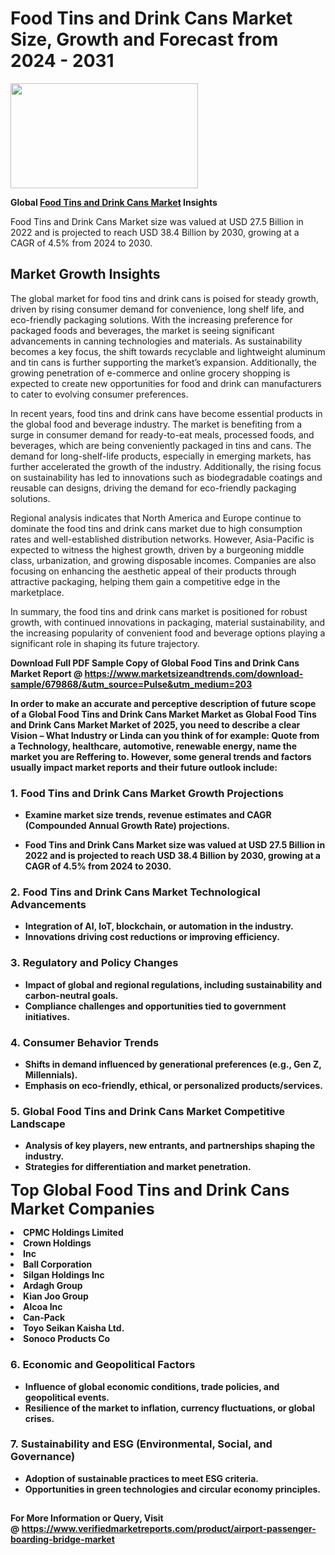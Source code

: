 <H1>Food Tins and Drink Cans Market Size, Growth and Forecast from 2024 - 2031</H1><img class="aligncenter size-medium wp-image-584254" src="https://thirdeyenews.in/wp-content/uploads/2024/09/Global-Market-Research-300x168.jpeg" alt="" width="300" height="168" /><p><strong>Global&nbsp;<a href="https://www.marketsizeandtrends.com/download-sample/679868/&amp;utm_source=Pulse&amp;utm_medium=203">Food Tins and Drink Cans Market</a> Insights</strong></p><p>Food Tins and Drink Cans Market size was valued at USD 27.5 Billion in 2022 and is projected to reach USD 38.4 Billion by 2030, growing at a CAGR of 4.5% from 2024 to 2030.</p><p><h2>Market Growth Insights</h2> <p>The global market for food tins and drink cans is poised for steady growth, driven by rising consumer demand for convenience, long shelf life, and eco-friendly packaging solutions. With the increasing preference for packaged foods and beverages, the market is seeing significant advancements in canning technologies and materials. As sustainability becomes a key focus, the shift towards recyclable and lightweight aluminum and tin cans is further supporting the market’s expansion. Additionally, the growing penetration of e-commerce and online grocery shopping is expected to create new opportunities for food and drink can manufacturers to cater to evolving consumer preferences.</p> <p><strong></strong></p> <p>In recent years, food tins and drink cans have become essential products in the global food and beverage industry. The market is benefiting from a surge in consumer demand for ready-to-eat meals, processed foods, and beverages, which are being conveniently packaged in tins and cans. The demand for long-shelf-life products, especially in emerging markets, has further accelerated the growth of the industry. Additionally, the rising focus on sustainability has led to innovations such as biodegradable coatings and reusable can designs, driving the demand for eco-friendly packaging solutions.</p> <p>Regional analysis indicates that North America and Europe continue to dominate the food tins and drink cans market due to high consumption rates and well-established distribution networks. However, Asia-Pacific is expected to witness the highest growth, driven by a burgeoning middle class, urbanization, and growing disposable incomes. Companies are also focusing on enhancing the aesthetic appeal of their products through attractive packaging, helping them gain a competitive edge in the marketplace.</p> <p>In summary, the food tins and drink cans market is positioned for robust growth, with continued innovations in packaging, material sustainability, and the increasing popularity of convenient food and beverage options playing a significant role in shaping its future trajectory.</p> <p><strong></p><p><span class=""><strong>Download Full PDF Sample Copy of Global Food Tins and Drink Cans Market Report</strong> @ <a href="https://www.marketsizeandtrends.com/download-sample/679868/&amp;utm_source=Pulse&amp;utm_medium=203" target="_blank">https://www.marketsizeandtrends.com/download-sample/679868/&amp;utm_source=Pulse&amp;utm_medium=203</a></span></p><p>In order to make an accurate and perceptive description of future scope of a Global&nbsp;Food Tins and Drink Cans Market Market as Global&nbsp;Food Tins and Drink Cans Market Market of 2025, you need to describe a clear Vision &ndash; What Industry or Linda can you think of for example: Quote from a Technology, healthcare, automotive, renewable energy, name the market you are Reffering to. However, some general trends and factors usually impact market reports and their future outlook include:</p><h3>1.&nbsp;<strong>Food Tins and Drink Cans Market Growth Projections</strong></h3><ul><li>Examine market size trends, revenue estimates and CAGR (Compounded Annual Growth Rate) projections.</li><li><p>Food Tins and Drink Cans Market size was valued at USD 27.5 Billion in 2022 and is projected to reach USD 38.4 Billion by 2030, growing at a CAGR of 4.5% from 2024 to 2030.</p></li></ul><h3>2.&nbsp;<strong>Food Tins and Drink Cans Market Technological Advancements</strong></h3><ul><li>Integration of AI, IoT, blockchain, or automation in the industry.</li><li>Innovations driving cost reductions or improving efficiency.</li></ul><h3>3.&nbsp;<strong>Regulatory and Policy Changes</strong></h3><ul><li>Impact of global and regional regulations, including sustainability and carbon-neutral goals.</li><li>Compliance challenges and opportunities tied to government initiatives.</li></ul><h3>4.&nbsp;<strong>Consumer Behavior Trends</strong></h3><ul><li>Shifts in demand influenced by generational preferences (e.g., Gen Z, Millennials).</li><li>Emphasis on eco-friendly, ethical, or personalized products/services.</li></ul><h3>5.&nbsp;<strong>Global Food Tins and Drink Cans Market Competitive Landscape</strong></h3><ul><li>Analysis of key players, new entrants, and partnerships shaping the industry.</li><li>Strategies for differentiation and market penetration.</li></ul><p data-pm-slice="1 1 []"><span style="color: inherit; font-family: inherit; font-size: 25px;">Top Global Food Tins and Drink Cans Market Companies</span></p><div class="" data-test-id=""><p><li>CPMC Holdings Limited</li><li> Crown Holdings</li><li> Inc</li><li> Ball Corporation</li><li> Silgan Holdings Inc</li><li> Ardagh Group</li><li> Kian Joo Group</li><li> Alcoa Inc</li><li> Can-Pack</li><li> Toyo Seikan Kaisha Ltd.</li><li> Sonoco Products Co</li></p></div><h3>6.&nbsp;<strong>Economic and Geopolitical Factors</strong></h3><ul><li>Influence of global economic conditions, trade policies, and geopolitical events.</li><li>Resilience of the market to inflation, currency fluctuations, or global crises.</li></ul><h3>7.&nbsp;<strong>Sustainability and ESG (Environmental, Social, and Governance)</strong></h3><ul><li>Adoption of sustainable practices to meet ESG criteria.</li><li>Opportunities in green technologies and circular economy principles.</li></ul><h2><strong style="font-size: 14px;">For More Information or Query, Visit @&nbsp;</strong><a style="background-color: #ffffff; font-size: 14px;" href="https://www.marketsizeandtrends.com/report/food-tins-and-drink-cans-market/" target="_blank">https://www.verifiedmarketreports.com/product/airport-passenger-boarding-bridge-market</a></h2>
